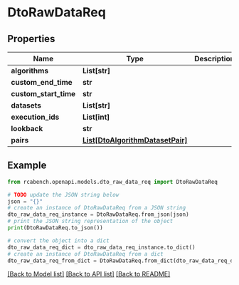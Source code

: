 # DtoRawDataReq


## Properties

Name | Type | Description | Notes
------------ | ------------- | ------------- | -------------
**algorithms** | **List[str]** |  | [optional] 
**custom_end_time** | **str** |  | [optional] 
**custom_start_time** | **str** |  | [optional] 
**datasets** | **List[str]** |  | [optional] 
**execution_ids** | **List[int]** |  | [optional] 
**lookback** | **str** |  | [optional] 
**pairs** | [**List[DtoAlgorithmDatasetPair]**](DtoAlgorithmDatasetPair.md) |  | [optional] 

## Example

```python
from rcabench.openapi.models.dto_raw_data_req import DtoRawDataReq

# TODO update the JSON string below
json = "{}"
# create an instance of DtoRawDataReq from a JSON string
dto_raw_data_req_instance = DtoRawDataReq.from_json(json)
# print the JSON string representation of the object
print(DtoRawDataReq.to_json())

# convert the object into a dict
dto_raw_data_req_dict = dto_raw_data_req_instance.to_dict()
# create an instance of DtoRawDataReq from a dict
dto_raw_data_req_from_dict = DtoRawDataReq.from_dict(dto_raw_data_req_dict)
```
[[Back to Model list]](../README.md#documentation-for-models) [[Back to API list]](../README.md#documentation-for-api-endpoints) [[Back to README]](../README.md)


